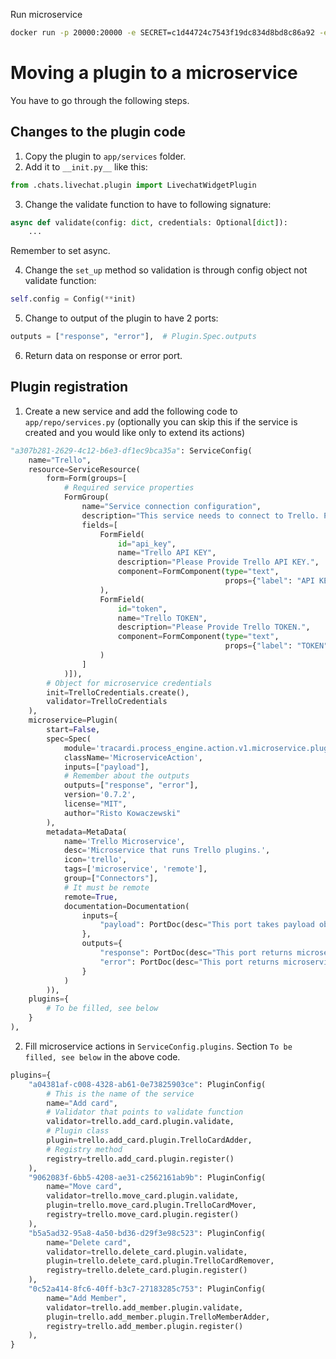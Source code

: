 Run microservice

```bash
docker run -p 20000:20000 -e SECRET=c1d44724c7543f19dc834d8bd8c86a92 -e API_KEY=983d32f6-4cd1-4ec1-b20c-f99f3eb8277b-db3e32536f658b6960aaad407c1a169cd02d7fd3 tracardi/com-microservice:0.9.0
```

# Moving a plugin to a microservice

You have to go through the following steps.

## Changes to the plugin code

1. Copy the plugin to `app/services` folder.
2. Add it to `__init.py__` like this:

```python
from .chats.livechat.plugin import LivechatWidgetPlugin
```

3. Change the validate function to have to following signature:

```python
async def validate(config: dict, credentials: Optional[dict]):
    ...
```

Remember to set async.

4. Change the `set_up` method so validation is through config object not validate function:

```Python
self.config = Config(**init)
```

5. Change to output of the plugin to have 2 ports:

```python
outputs = ["response", "error"],  # Plugin.Spec.outputs
```

6. Return data on response or error port.

## Plugin registration

1. Create a new service and add the following code to `app/repo/services.py` (optionally you can skip this if the service is created and you would like only to extend its
   actions)

```python
"a307b281-2629-4c12-b6e3-df1ec9bca35a": ServiceConfig(
    name="Trello",
    resource=ServiceResource(
        form=Form(groups=[
            # Required service properties
            FormGroup(
                name="Service connection configuration",
                description="This service needs to connect to Trello. Please provide API credentials.",
                fields=[
                    FormField(
                        id="api_key",
                        name="Trello API KEY",
                        description="Please Provide Trello API KEY.",
                        component=FormComponent(type="text",
                                                props={"label": "API KEY"})
                    ),
                    FormField(
                        id="token",
                        name="Trello TOKEN",
                        description="Please Provide Trello TOKEN.",
                        component=FormComponent(type="text",
                                                props={"label": "TOKEN"})
                    )
                ]
            )]),
        # Object for microservice credentials
        init=TrelloCredentials.create(),
        validator=TrelloCredentials
    ),
    microservice=Plugin(
        start=False,
        spec=Spec(
            module='tracardi.process_engine.action.v1.microservice.plugin',
            className='MicroserviceAction',
            inputs=["payload"],
            # Remember about the outputs
            outputs=["response", "error"],
            version='0.7.2',
            license="MIT",
            author="Risto Kowaczewski"
        ),
        metadata=MetaData(
            name='Trello Microservice',
            desc='Microservice that runs Trello plugins.',
            icon='trello',
            tags=['microservice', 'remote'],
            group=["Connectors"],
            # It must be remote
            remote=True,
            documentation=Documentation(
                inputs={
                    "payload": PortDoc(desc="This port takes payload object.")
                },
                outputs={
                    "response": PortDoc(desc="This port returns microservice response."),
                    "error": PortDoc(desc="This port returns microservice error.")
                }
            )
        )),
    plugins={
        # To be filled, see below
    }
),
```

2. Fill microservice actions in `ServiceConfig.plugins`. Section `To be filled, see below` in the above code.
```python
plugins={
    "a04381af-c008-4328-ab61-0e73825903ce": PluginConfig(
        # This is the name of the service
        name="Add card",
        # Validator that points to validate function
        validator=trello.add_card.plugin.validate,
        # Plugin class
        plugin=trello.add_card.plugin.TrelloCardAdder,
        # Registry method
        registry=trello.add_card.plugin.register()
    ),
    "9062083f-6bb5-4208-ae31-c2562161ab9b": PluginConfig(
        name="Move card",
        validator=trello.move_card.plugin.validate,
        plugin=trello.move_card.plugin.TrelloCardMover,
        registry=trello.move_card.plugin.register()
    ),
    "b5a5ad32-95a8-4a50-bd36-d29f3e98c523": PluginConfig(
        name="Delete card",
        validator=trello.delete_card.plugin.validate,
        plugin=trello.delete_card.plugin.TrelloCardRemover,
        registry=trello.delete_card.plugin.register()
    ),
    "0c52a414-8fc6-40ff-b3c7-27183285c753": PluginConfig(
        name="Add Member",
        validator=trello.add_member.plugin.validate,
        plugin=trello.add_member.plugin.TrelloMemberAdder,
        registry=trello.add_member.plugin.register()
    ),
}
```
   